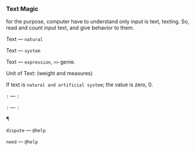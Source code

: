 ### Text Magic
for the purpose, computer have to understand only input is text, texting. So, read and count input text, and give behavior to them.

Text — `natural`

Text — `system`

Text — `expression`, `>>` genie.

Unit of Text: (weight and measures)

If text is `natural and artificial system`; the value is zero, 0.

`:` — `:`

`:` — `:`

¶

`dispute` — `@help`

`need` — `@help`
